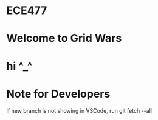 # ECE477

# Welcome to Grid Wars
# hi ^_^
# 


# Note for Developers
If new branch is not showing in VSCode, run git fetch --all
